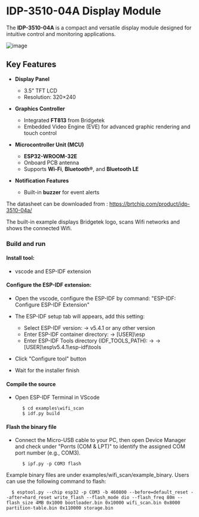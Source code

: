 # IDP-3510-04A Display Module

The **IDP-3510-04A** is a compact and versatile display module designed for intuitive control and monitoring applications.

![image](https://github.com/user-attachments/assets/4929b98f-e366-4604-90ca-72989cc787c6)


## Key Features

- **Display Panel**  
  - 3.5” TFT LCD  
  - Resolution: 320×240  

- **Graphics Controller**  
  - Integrated **FT813** from Bridgetek  
  - Embedded Video Engine (EVE) for advanced graphic rendering and touch control

- **Microcontroller Unit (MCU)**  
  - **ESP32-WROOM-32E**  
  - Onboard PCB antenna  
  - Supports **Wi-Fi**, **Bluetooth®**, and **Bluetooth LE**

- **Notification Features**  
  - Built-in **buzzer** for event alerts  


The datasheet can be downloaded from : https://brtchip.com/product/idp-3510-04a/

The built-in example displays Bridgetek logo, scans Wifi networks and shows the connected Wifi.

### Build and run

#### Install tool:
 - vscode and ESP-IDF extension
  
#### Configure the ESP-IDF extension:
 - Open the vscode, configure the ESP-IDF by command: "ESP-IDF: Configure ESP-IDF Extension"
 - The ESP-IDF setup tab will appears, add this setting:
	  - Select ESP-IDF version: -> v5.4.1 or any other version
      - Enter ESP-IDF container directory: -> [USER]\esp
      - Enter ESP-IDF Tools directory (IDF_TOOLS_PATH): ->  -> [USER]\esp\v5.4.1\esp-idf\tools

 - Click "Configure tool" button
 - Wait for the installer finish

#### Compile the source
 - Open ESP-IDF Terminal in VScode
``` 
      $ cd examples\wifi_scan
      $ idf.py build
```
#### Flash the binary file
 - Connect the Micro-USB cable to your PC, then open Device Manager and check under "Porrts (COM & LPT)" to identify the assigned COM port number (e.g., COM3).
```
      $ ipf.py -p COM3 flash
```
Example binary files are under examples/wifi_scan/example_binary. Users can use the following command to flash:
```
  $ esptool.py --chip esp32 -p COM3 -b 460800 --before=default_reset --after=hard_reset write_flash --flash_mode dio --flash_freq 80m --flash_size 4MB 0x1000 bootloader.bin 0x10000 wifi_scan.bin 0x8000 partition-table.bin 0x110000 storage.bin
```  